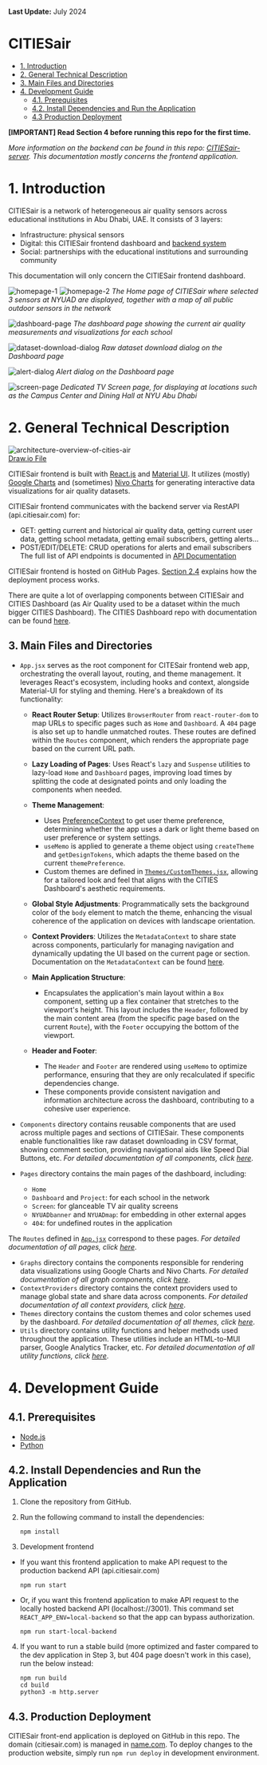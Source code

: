 **Last Update:** July 2024

# CITIESair

- [1. Introduction](#1-introduction)
- [2. General Technical Description](#2-general-technical-description)
- [3. Main Files and Directories](#3-main-files-and-directories)
- [4. Development Guide](#4-development-guide)
  - [4.1. Prerequisites](#41-prerequisites)
  - [4.2. Install Dependencies and Run the Application](#42-install-dependencies-and-run-the-application)
  - [4.3 Production Deployment](#43-production-deployment)

**[IMPORTANT] Read Section 4 before running this repo for the first time.**

*More information on the backend can be found in this repo: [CITIESair-server](https://github.com/CITIESair/citiesair-server). This documentation mostly concerns the frontend application.*

# 1. Introduction

CITIESair is a network of heterogeneous air quality sensors across educational institutions in Abu Dhabi, UAE. It consists of 3 layers:
- Infrastructure: physical sensors
- Digital: this CITIESair frontend dashboard and [backend system](https://github.com/CITIESair/citiesair-server)
- Social: partnerships with the educational institutions and surrounding community

This documentation will only concern the CITIESair frontend dashboard.

![homepage-1](/documentation/home-page-1.png)
![homepage-2](/documentation/home-page-2.png)
*The Home page of CITIESair where selected 3 sensors at NYUAD are displayed, together with a map of all public outdoor sensors in the network*

![dashboard-page](/documentation/dashboard-page-1.png)
*The dashboard page showing the current air quality measurements and visualizations for each school*

![dataset-download-dialog](/documentation/dataset-download-dialog.png)
*Raw dataset download dialog on the Dashboard page*

![alert-dialog](/documentation/alert-dialog.png)
*Alert dialog on the Dashboard page*

![screen-page](/documentation/screen-page.png)
*Dedicated TV Screen page, for displaying at locations such as the Campus Center and Dining Hall at NYU Abu Dhabi*


# 2. General Technical Description

![architecture-overview-of-cities-air](/documentation/architecture-overview.svg)  
[Draw.io File](https://app.diagrams.net/#G14UseXBSi7wS0fH_Pmvbw34cnagGL8UO3#%7B%22pageId%22%3A%22wu-TUgwEtevewkSv1OIf%22%7D)

CITIESair frontend is built with [React.js](https://react.dev/) and [Material UI](https://mui.com/material-ui/all-components/). It utilizes (mostly) [Google Charts](https://developers.google.com/chart/interactive/docs/gallery) and (sometimes) [Nivo Charts](https://nivo.rocks/) for generating interactive data visualizations for air quality datasets.

CITIESair frontend communicates with the backend server via RestAPI (api.citiesair.com) for:
- GET: getting current and historical air quality data, getting current user data, getting school metadata, getting email subscribers, getting alerts...
- POST/EDIT/DELETE: CRUD operations for alerts and email subscribers
The full list of API endpoints is documented in [API Documentation](https://docs.google.com/spreadsheets/d/1srj12RDZAM3ibuGwIS6D2_KYA-0ri6S-4nSAxbZKc1k/)

CITIESair frontend is hosted on GitHub Pages. [Section 2.4](#24-deployment-process) explains how the deployment process works.

There are quite a lot of overlapping components between CITIESair and CITIES Dashboard (as Air Quality used to be a dataset within the much bigger CITIES Dashboard). The CITIES Dashboard repo with documentation can be found [here](https://github.com/CITIES-Dashboard/cities-dashboard.github.io).

## 3. Main Files and Directories

- `App.jsx` serves as the root component for CITESair frontend web app, orchestrating the overall layout, routing, and theme management. It leverages React's ecosystem, including hooks and context, alongside Material-UI for styling and theming. Here's a breakdown of its functionality:

  - **React Router Setup**: Utilizes `BrowserRouter` from `react-router-dom` to map URLs to specific pages such as `Home` and `Dashboard`. A `404` page is also set up to handle unmatched routes. These routes are defined within the `Routes` component, which renders the appropriate page based on the current URL path.

  - **Lazy Loading of Pages**: Uses React's `lazy` and `Suspense` utilities to lazy-load `Home` and `Dashboard` pages, improving load times by splitting the code at designated points and only loading the components when needed.

  - **Theme Management**:
    - Uses [PreferenceContext](src/ContextProviders/PreferenceContext.jsx) to get user theme preference, determining whether the app uses a dark or light theme based on user preference or system settings.
    - `useMemo` is applied to generate a theme object using `createTheme` and `getDesignTokens`, which adapts the theme based on the current `themePreference`.
    - Custom themes are defined in [`Themes/CustomThemes.jsx`](src/Themes/CustomThemes.jsx), allowing for a tailored look and feel that aligns with the CITIES Dashboard's aesthetic requirements.

  - **Global Style Adjustments**: Programmatically sets the background color of the `body` element to match the theme, enhancing the visual coherence of the application on devices with landscape orientation.

  - **Context Providers**: Utilizes the `MetadataContext` to share state across components, particularly for managing navigation and dynamically updating the UI based on the current page or section. Documentation on the `MetadataContext` can be found [here](src/ContextProviders/README.md).

  - **Main Application Structure**:
    - Encapsulates the application's main layout within a `Box` component, setting up a flex container that stretches to the viewport's height. This layout includes the `Header`, followed by the main content area (from the specific page based on the current `Route`), with the `Footer` occupying the bottom of the viewport.

  - **Header and Footer**:
    - The `Header` and `Footer` are rendered using `useMemo` to optimize performance, ensuring that they are only recalculated if specific dependencies change.
    - These components provide consistent navigation and information architecture across the dashboard, contributing to a cohesive user experience.

- `Components` directory contains reusable components that are used across multiple pages and sections of CITIESair. These components enable functionalities like raw dataset downloading in CSV format, showing comment section, providing navigational aids like Speed Dial Buttons, etc. *For detailed documentation of all components, click [here](src/Components/README.md)*.
- `Pages` directory contains the main pages of the dashboard, including:
  - `Home`
  - `Dashboard` and `Project`: for each school in the network
  - `Screen`: for glanceable TV air quality screens
  - `NYUADbanner` and `NYUADmap`: for embedding in other external apges
  - `404`: for undefined routes in the application

The `Routes` defined in [`App.jsx`](src/App.jsx) correspond to these pages. *For detailed documentation of all pages, click [here](src/Pages/README.md)*.

- `Graphs` directory contains the components responsible for rendering data visualizations using Google Charts and Nivo Charts. *For detailed documentation of all graph components, click [here](src/Graphs/README.md)*.
- `ContextProviders` directory contains the context providers used to manage global state and share data across components. *For detailed documentation of all context providers, click [here](src/ContextProviders/README.md)*.
- `Themes` directory contains the custom themes and color schemes used by the dashboard. *For detailed documentation of all themes, click [here](src/Themes/README.md)*.
- `Utils` directory contains utility functions and helper methods used throughout the application. These utilities include an HTML-to-MUI parser, Google Analytics Tracker, etc. *For detailed documentation of all utility functions, click [here](src/Utils/README.md)*.

# 4. Development Guide

## 4.1. Prerequisites

- [Node.js](https://nodejs.org/en/download/)
- [Python](https://www.python.org/)

## 4.2. Install Dependencies and Run the Application

1. Clone the repository from GitHub.

2. Run the following command to install the dependencies:

    ```
    npm install
    ```

3. Development frontend 
  - If you want this frontend application to make API request to the production backend API (api.citiesair.com)

    ```
    npm run start
    ```

  - Or, if you want this frontend application to make API request to the locally hosted backend API (localhost://3001). This command set `REACT_APP_ENV=local-backend` so that the app can bypass authorization.

    ```
    npm run start-local-backend
    ```

4. If you want to run a stable build (more optimized and faster compared to the dev application in Step 3, but 404 page doesn't work in this case), run the below instead:

    ```
    npm run build
    cd build
    python3 -m http.server
    ```

## 4.3. Production Deployment
CITIESair front-end application is deployed on GitHub in this repo. The domain (citiesair.com) is managed in [name.com](https://www.name.com/). To deploy changes to the production website, simply run `npm run deploy` in development environment.